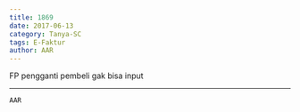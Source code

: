```yaml
---
title: 1869
date: 2017-06-13
category: Tanya-SC
tags: E-Faktur
author: AAR
---
```


FP pengganti pembeli gak bisa input

---



`AAR`
